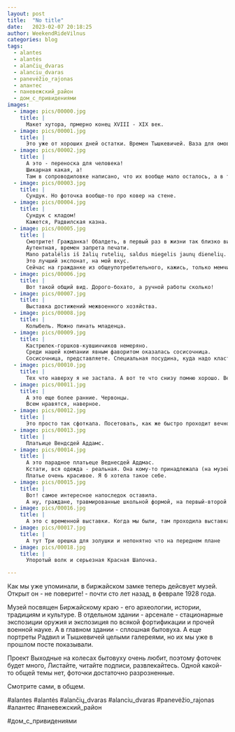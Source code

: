 ```yaml
---
layout: post
title:  "No title"
date:   2023-02-07 20:18:25
author: WeekendRideVilnus
categories: blog
tags:
  - alantes 
  - alantės 
  - alančių_dvaras 
  - alanciu_dvaras 
  - panevėžio_rajonas 
  - алантес 
  - паневежский_район 
  - дом_с_привидениями 
images:
  - image: pics/00000.jpg 
    title: |
      Макет хутора, прмерно конец XVIII - XIX век.
  - image: pics/00001.jpg 
    title: |
      Это уже от хороших дней остатки. Времен Тышкевичей. Ваза для омовения рук, если мне память не изменяет.
  - image: pics/00002.jpg 
    title: |
      А это - переноска для человека! 
      Шикарная какая, а!
      Там в сопроводиловке написано, что их вообще мало осталось, а в таком хорошем состоянии - и вообще единицы.
  - image: pics/00003.jpg 
    title: |
      Сундук. Но фоточка вообще-то про ковер на стене.
  - image: pics/00004.jpg 
    title: |
      Сундук с кладом!
      Кажется, Радвилская казна.
  - image: pics/00005.jpg 
    title: |
      Смотрите! Гражданка! Обалдеть, в первый раз в жизни так близко вижу настоящую гражданку!
      Аутентная, времен запрета печати.
      Mano patalėlis iš žalių rutelių, saldus miegelis jaunų dienelių.
      Это лучший экспонат, на мой вкус.
      Сейчас на гражданке из общеупотребительного, кажись, только мемчик про &#34;бляць кайп шалта&#34; остался.
  - image: pics/00006.jpg 
    title: |
      Вот такой общий вид. Дорого-бохато, а ручной работы сколько!
  - image: pics/00007.jpg 
    title: |
      Выставка достижений межвоенного хозяйства.
  - image: pics/00008.jpg 
    title: |
      Колыбель. Можно пинать младенца.
  - image: pics/00009.jpg 
    title: |
      Кастрюлек-горшков-кувшинчиков немеряно.
      Среди нашей компании явным фаворитом оказалась сосисочница.
      Сосисочница, представляете. Специальная посудина, куда надо класть вареные сосиски. Да шоб я так жил!
  - image: pics/00010.jpg 
    title: |
      Тех что наверху я не застала. А вот те что снизу помню хорошо. Вернее, все до лиловой двадцатьпятки. Выше купюр ни я, ни кто-нибудь в моем окружении и не видели никогда.
  - image: pics/00011.jpg 
    title: |
      А это еще более ранние. Червонцы.
      Всем нравятся, наверное.
  - image: pics/00012.jpg 
    title: |
      Это просто так сфоткала. Посетовать, как же быстро проходит вечность, если власть меняется.
  - image: pics/00013.jpg 
    title: |
      Платьице Вендсдей Аддамс.
  - image: pics/00014.jpg 
    title: |
      А это парадное платьеце Веднесдей Аддмас.
      Кстати, вся одежда - реальная. Она кому-то принадлежала (на музейных табличках написано, кому).
      Платье очень красивое. Я б хотела такое себе.
  - image: pics/00015.jpg 
    title: |
      Вот! самое интересное напоследок оставила.
      А ну, граждане, травмированные школьной формой, на первый-второй рассчитайсь!
  - image: pics/00016.jpg 
    title: |
      А это с временной выставки. Когда мы были, там проходила выставка по мотивам народных сказок. Вот это прекрасная царевна-Лягушка, например
  - image: pics/00017.jpg 
    title: |
      А тут Три орешка для золушки и непонятно что на переднем плане
  - image: pics/00018.jpg 
    title: |
      Упоротый волк и серьезная Красная Шапочка.

---
```

Как мы уже упоминали, в биржайском замке теперь дейсвует музей. Открыт он - не поверите! - почти сто лет назад, в феврале 1928 года.

Музей посвящен Биржайскому краю - его археологии, истории, традициям и культуре. В отдельном здании - арсенале - стационарные экспозиции оружия и экспозиция по всякой фортификации и прочей военной науке. А в главном здании - сплошная бытовуха. А еще портреты Радвил и Тышкевичей целыми галереями, но их мы уже в прошлом посте показывали.

Проект Выходные на колесах бытовуху очень любит, поэтому фоточек будет много, Листайте, читайте подписи, развлекайтесь. Одной какой-то общей темы нет, фоточки достаточно разрозненные. 

Смотрите сами, в общем.

#alantes #alantės #alančių_dvaras #alanciu_dvaras #panevėžio_rajonas #алантес #паневежский_район 

#дом_с_привидениями
